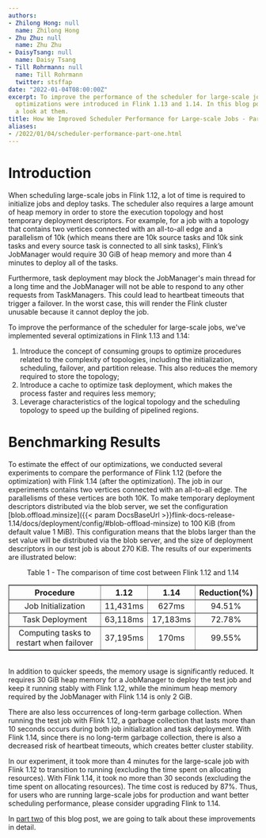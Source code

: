 ```yaml
---
authors:
- Zhilong Hong: null
  name: Zhilong Hong
- Zhu Zhu: null
  name: Zhu Zhu
- DaisyTsang: null
  name: Daisy Tsang
- Till Rohrmann: null
  name: Till Rohrmann
  twitter: stsffap
date: "2022-01-04T08:00:00Z"
excerpt: To improve the performance of the scheduler for large-scale jobs, several
  optimizations were introduced in Flink 1.13 and 1.14. In this blog post we'll take
  a look at them.
title: How We Improved Scheduler Performance for Large-scale Jobs - Part One
aliases:
- /2022/01/04/scheduler-performance-part-one.html
---
```


# Introduction

When scheduling large-scale jobs in Flink 1.12, a lot of time is required to initialize jobs and deploy tasks. The scheduler also requires a large amount of heap memory in order to store the execution topology and host temporary deployment descriptors. For example, for a job with a topology that contains two vertices connected with an all-to-all edge and a parallelism of 10k (which means there are 10k source tasks and 10k sink tasks and every source task is connected to all sink tasks), Flink’s JobManager would require 30 GiB of heap memory and more than 4 minutes to deploy all of the tasks.

Furthermore, task deployment may block the JobManager's main thread for a long time and the JobManager will not be able to respond to any other requests from TaskManagers. This could lead to heartbeat timeouts that trigger a failover. In the worst case, this will render the Flink cluster unusable because it cannot deploy the job.

To improve the performance of the scheduler for large-scale jobs, we've implemented several optimizations in Flink 1.13 and 1.14:

1. Introduce the concept of consuming groups to optimize procedures related to the complexity of topologies, including the initialization, scheduling, failover, and partition release. This also reduces the memory required to store the topology;
2. Introduce a cache to optimize task deployment, which makes the process faster and requires less memory;
3. Leverage characteristics of the logical topology and the scheduling topology to speed up the building of pipelined regions.

# Benchmarking Results

To estimate the effect of our optimizations, we conducted several experiments to compare the performance of Flink 1.12 (before the optimization) with Flink 1.14 (after the optimization). The job in our experiments contains two vertices connected with an all-to-all edge. The parallelisms of these vertices are both 10K. To make temporary deployment descriptors distributed via the blob server, we set the configuration [blob.offload.minsize]({{< param DocsBaseUrl >}}flink-docs-release-1.14/docs/deployment/config/#blob-offload-minsize) to 100 KiB (from default value 1 MiB). This configuration means that the blobs larger than the set value will be distributed via the blob server, and the size of deployment descriptors in our test job is about 270 KiB. The results of our experiments are illustrated below:

<center>
Table 1 - The comparison of time cost between Flink 1.12 and 1.14
<table width="95%" border="1">
  <thead>
    <tr>
      <th style="text-align: center">Procedure</th>
      <th style="text-align: center">1.12</th>
      <th style="text-align: center">1.14</th>
      <th style="text-align: center">Reduction(%)</th>
    </tr>
  </thead>
  <tbody>
    <tr>
      <td style="text-align: center">Job Initialization</td>
      <td style="text-align: center">11,431ms</td>
      <td style="text-align: center">627ms</td>
      <td style="text-align: center">94.51%</td>
    </tr>
    <tr>
      <td style="text-align: center">Task Deployment</td>
      <td style="text-align: center">63,118ms</td>
      <td style="text-align: center">17,183ms</td>
      <td style="text-align: center">72.78%</td>
    </tr>
    <tr>
      <td style="text-align: center">Computing tasks to restart when failover</td>
      <td style="text-align: center">37,195ms</td>
      <td style="text-align: center">170ms</td>
      <td style="text-align: center">99.55%</td>
    </tr>
  </tbody>
</table>
</center>

<br/>
In addition to quicker speeds, the memory usage is significantly reduced. It requires 30 GiB heap memory for a JobManager to deploy the test job and keep it running stably with Flink 1.12, while the minimum heap memory required by the JobManager with Flink 1.14 is only 2 GiB.

There are also less occurrences of long-term garbage collection. When running the test job with Flink 1.12, a garbage collection that lasts more than 10 seconds occurs during both job initialization and task deployment. With Flink 1.14, since there is no long-term garbage collection, there is also a decreased risk of heartbeat timeouts, which creates better cluster stability.

In our experiment, it took more than 4 minutes for the large-scale job with Flink 1.12 to transition to running (excluding the time spent on allocating resources). With Flink 1.14, it took no more than 30 seconds (excluding the time spent on allocating resources). The time cost is reduced by 87%. Thus, for users who are running large-scale jobs for production and want better scheduling performance, please consider upgrading Flink to 1.14.

In [part two](/2022/01/04/scheduler-performance-part-two) of this blog post, we are going to talk about these improvements in detail.
